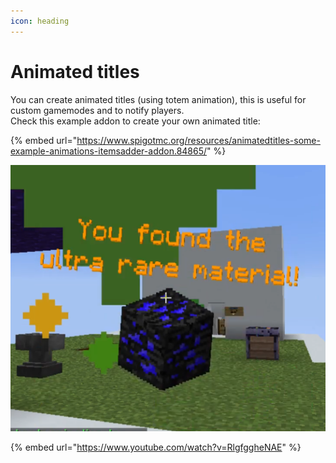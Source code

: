 ```yaml
---
icon: heading
---
```


# Animated titles

You can create animated titles (using totem animation), this is useful for custom gamemodes and to notify players.\
Check this example addon to create your own animated title:

{% embed url="https://www.spigotmc.org/resources/animatedtitles-some-example-animations-itemsadder-addon.84865/" %}

![](<../../.gitbook/assets/image (168).png>)

{% embed url="https://www.youtube.com/watch?v=RlgfggheNAE" %}
